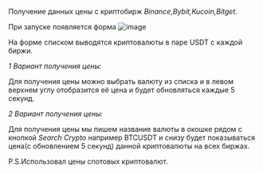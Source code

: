 Получение данных цены с криптобирж *Binance,Bybit,Kucoin,Bitget*.

При запуске появляется форма ![image](https://github.com/billiboba/TestProjectCrypto/assets/98796583/b239b46e-a3e1-40d7-ad8d-88aea88da8c0)

На форме списком выводятся криптовалюты в паре USDT с каждой биржи.

*1 Вариант получения цены:*

Для получения цены можно выбрать валюту из списка и в левом верхнем углу отобразится её цена и будет обновляться каждые 5 секунд.

*2 Вариант получения цены:*

Для получения цены мы пишем название валюты в окошке рядом с кнопкой *Search Crypto* например BTCUSDT и снизу будет показываться цена(с обновлением 5 секунд) данной криптовалюты на всех биржах.

P.S.Использовал цены спотовых криптовалют.
